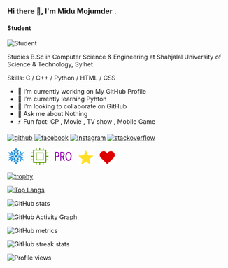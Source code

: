 ### Hi there 👋, I'm Midu Mojumder .
#### Student
![Student](https://avatars.githubusercontent.com/u/69474524?s=400&u=71eb5fc18976642891f6af6fb3402a9cac7a6c51&v=4)

Studies B.Sc in Computer Science & Engineering at Shahjalal University of Science & Technology, Sylhet

Skills: C / C++ / Python / HTML / CSS 

- 🔭 I’m currently working on My GitHub Profile 
- 🌱 I’m currently learning Pyhton 
- 👯 I’m looking to collaborate on GitHub 
- 💬 Ask me about Nothing 
- ⚡ Fun fact: CP , Movie , TV show , Mobile Game 


[<img src='https://cdn.jsdelivr.net/npm/simple-icons@3.0.1/icons/github.svg' alt='github' height='40'>](https://github.com/midu-01)  [<img src='https://cdn.jsdelivr.net/npm/simple-icons@3.0.1/icons/facebook.svg' alt='facebook' height='40'>](https://www.facebook.com/midu.mojumder.3)  [<img src='https://cdn.jsdelivr.net/npm/simple-icons@3.0.1/icons/instagram.svg' alt='instagram' height='40'>](https://www.instagram.com/midu.mojumder/)  [<img src='https://cdn.jsdelivr.net/npm/simple-icons@3.0.1/icons/stackoverflow.svg' alt='stackoverflow' height='40'>](https://stackoverflow.com/users/midu_01)  

<a href='https://archiveprogram.github.com/'><img src='https://raw.githubusercontent.com/acervenky/animated-github-badges/master/assets/acbadge.gif' width='40' height='40'></a> <a href='https://docs.github.com/en/developers'><img src='https://raw.githubusercontent.com/acervenky/animated-github-badges/master/assets/devbadge.gif' width='40' height='40'></a> <a href='https://github.com/pricing'><img src='https://raw.githubusercontent.com/acervenky/animated-github-badges/master/assets/pro.gif' width='40' height='40'></a> <a href='https://stars.github.com/'><img src='https://raw.githubusercontent.com/acervenky/animated-github-badges/master/assets/starbadge.gif' width='35' height='35'></a> <a href='https://docs.github.com/en/github/supporting-the-open-source-community-with-github-sponsors'><img src='https://raw.githubusercontent.com/acervenky/animated-github-badges/master/assets/sponsorbadge.gif' width='35' height='35'></a> 

[![trophy](https://github-profile-trophy.vercel.app/?username=midu-01)](https://github.com/ryo-ma/github-profile-trophy)

[![Top Langs](https://github-readme-stats.vercel.app/api/top-langs/?username=midu-01)](https://github.com/anuraghazra/github-readme-stats)

![GitHub stats](https://github-readme-stats.vercel.app/api?username=midu-01&show_icons=true&count_private=true)  

![GitHub Activity Graph](https://activity-graph.herokuapp.com/graph?username=midu-01)  

![GitHub metrics](https://metrics.lecoq.io/midu-01)  

![GitHub streak stats](https://github-readme-streak-stats.herokuapp.com/?user=midu-01)  

![Profile views](https://gpvc.arturio.dev/midu-01)  
